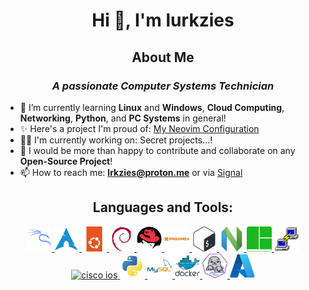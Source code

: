 <h1 align="center">Hi 👋, I'm lurkzies</h1>

<h2 align="center">About Me</h3>

<h3 align="center"><em>A passionate Computer Systems Technician</em></h3>

- 🌱 I’m currently learning **Linux** and **Windows**, **Cloud Computing**, **Networking**, **Python**, and **PC Systems** in general!
- ✨ Here's a project I'm proud of: [My Neovim Configuration](https://github.com/lurkzies/neovim)
- 🧑‍💻 I'm currently working on: Secret projects...!
- 🤝 I would be more than happy to contribute and collaborate on any **Open-Source Project**!
- 📫 How to reach me: **lrkzies@proton.me** or via [Signal](https://signal.me/#eu/IfFFNZGPoVlJx4f-P79CCFbUQbMZr2jNhyd7FtCuOlVgN1yyogtJ-YtnpGklS11q)

<h2 align="center">Languages and Tools:</h3>
<p align="center">
    <!-- OS / Platforms -->
    <a href="https://kali.org" target="_blank" rel="noreferrer">
        <img src="https://raw.githubusercontent.com/devicons/devicon/refs/heads/master/icons/kalilinux/kalilinux-original.svg" alt="kali linux" height="40" width="40"/>
    </a>
    <a href="https://archlinux.org" target="_blank" rel="noreferrer">
        <img src="https://github.com/devicons/devicon/blob/master/icons/archlinux/archlinux-original.svg" alt="arch linux" width="40" height="40" />
    </a>
    <a href="https://ubuntu.com" target="_blank" rel="noreferrer">
        <img src="https://raw.githubusercontent.com/devicons/devicon/refs/heads/master/icons/ubuntu/ubuntu-original.svg" alt="ubuntu" width="40" height="40" />
    </a>
    <a href="https://debian.org" target="_blank" rel="noreferrer">
        <img src="https://raw.githubusercontent.com/devicons/devicon/refs/heads/master/icons/debian/debian-original.svg" alt="debian" width="40" height="40" />
    </a>
    <a href="https://redhat.com" target="_blank" rel="noreferrer">
        <img src="https://raw.githubusercontent.com/devicons/devicon/refs/heads/master/icons/redhat/redhat-original.svg" alt="red hat" width="40" height="40" />
    </a>
    <a href="https://www.proxmox.com" target="_blank" rel="noreferrer">
        <img src="https://raw.githubusercontent.com/devicons/devicon/refs/heads/master/icons/proxmox/proxmox-plain.svg" alt="proxmox" width="40" height="40" />
    </a>
    <!-- Terminal / Shell -->
    <a href="https://en.wikipedia.org/wiki/Bash_(Unix_shell)" target="_blank" rel="noreferrer">
        <img src="https://raw.githubusercontent.com/devicons/devicon/refs/heads/master/icons/bash/bash-original.svg" alt="bash or shell scripting" width="40" height="40" />
    </a>
    <a href="https://neovim.io/" target="_blank" rel="noreferrer">
        <img src="https://raw.githubusercontent.com/devicons/devicon/refs/heads/master/icons/neovim/neovim-original.svg" alt="neovim" width="40" height="40" />
    </a>
    <a href="https://github.com/tmux/tmux/wiki" target="_blank" rel="noreferrer">
        <img src="https://raw.githubusercontent.com/devicons/devicon/refs/heads/master/icons/tmux/tmux-plain.svg" alt="tmux" width="40" height="40" />
    </a>
    <a href="https://putty.org" target="_blank" rel="noreferrer">
        <img src="https://raw.githubusercontent.com/devicons/devicon/refs/heads/master/icons/putty/putty-original.svg" alt="putty" width="40" height="40" />
    </a>
    <a href="https://www.cisco.com/site/us/en/products/networking/software/ios-nx-os/index.html#tabs-a107e9a621-item-b27a5c1e52-tab" target="_blank" rel="noreferrer">
        <img src="https://www.svgrepo.com/show/331335/cisco.svg" alt="cisco ios" width="40" height="40" />
    </a>
    <!-- Languages / Databases -->
    <a href="https://www.python.org" target="_blank" rel="noreferrer">
        <img src="https://raw.githubusercontent.com/devicons/devicon/master/icons/python/python-original.svg" alt="python" width="40" height="40"/>
    </a>
    <a href="https://www.mysql.com/" target="_blank" rel="noreferrer">
        <img src="https://raw.githubusercontent.com/devicons/devicon/master/icons/mysql/mysql-original-wordmark.svg" alt="mysql" width="40" height="40"/>
    </a>
    <!-- Containerization -->
    <a href="https://www.docker.com/" target="_blank" rel="noreferrer">
        <img src="https://raw.githubusercontent.com/devicons/devicon/master/icons/docker/docker-original-wordmark.svg" alt="docker" width="40" height="40"/>
    </a>
    <a href="https://podman.io" target="_blank" rel="noreferrer">
        <img src="https://raw.githubusercontent.com/devicons/devicon/refs/heads/master/icons/podman/podman-original.svg" alt="podman" width="40" height="40" />
    </a>
    <!-- Cloud -->
    <a href="https://azure.microsoft.com" target="_blank" rel="noreferrer">
        <img src="https://raw.githubusercontent.com/devicons/devicon/refs/heads/master/icons/azure/azure-original.svg" alt="azure" width="40" height="40" />
    </a>
</p>

